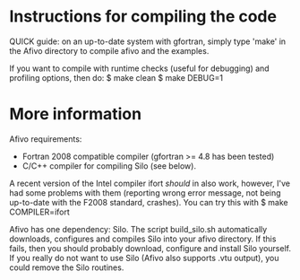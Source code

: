 Instructions for compiling the code
=====

QUICK guide: on an up-to-date system with gfortran, simply type 'make' in the
Afivo directory to compile afivo and the examples.

If you want to compile with runtime checks (useful for debugging) and profiling
options, then do:
$ make clean
$ make DEBUG=1

More information
=====

Afivo requirements:
* Fortran 2008 compatible compiler (gfortran >= 4.8 has been tested)
* C/C++ compiler for compiling Silo (see below).

A recent version of the Intel compiler ifort *should* in also work, however, I've
had some problems with them (reporting wrong error message, not being up-to-date
with the F2008 standard, crashes). You can try this with
$ make COMPILER=ifort

Afivo has one dependency: Silo. The script build_silo.sh automatically
downloads, configures and compiles Silo into your afivo directory. If this
fails, then you should probably download, configure and install Silo yourself.
If you really do not want to use Silo (Afivo also supports .vtu output), you
could remove the Silo routines.
